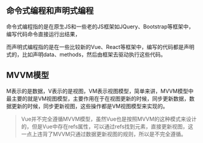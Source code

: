 ## 命令式编程和声明式编程

命令式编程指的是在原生JS和一些老的JS框架如JQuery、Bootstrap等框架中，编写代码命令直接运行出结果，

而声明式编程指的是在一些比较新的Vue、React等框架中，编写的代码都是声明式的，比如声明data、methods，然后由框架去驱动执行这些代码。

## MVVM模型

M表示的是数据，V表示的是视图，VM表示视图模型，简单来讲，MVVM模型中最主要的就是VM视图模型，主要作用在于在视图更新的时候，同步更新数据，数据更新的时候，同步更新视图，这些操作都是VM视图模型来实现的。

> Vue并不完全遵循MVVM模型，虽然Vue也是按照MVVM的这种模式来设计的，但是Vue中存在refs属性，可以通过refs找到元素，直接更新视图，这一点上违背了MVVM只通过数据更新视图的规则，所以是不完全遵循。